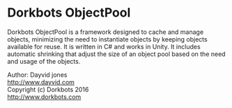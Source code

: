Dorkbots ObjectPool
=================

Dorkbots ObjectPool is a framework designed to cache and manage objects, minimizing the need to instantiate objects by keeping objects available for reuse. It is written in C# and works in Unity. It includes automatic shrinking that adjust the size of an object pool based on the need and usage of the objects.

Author: Dayvid jones<br>
http://www.dayvid.com<br>
Copyright (c) Dorkbots 2016<br>
http://www.dorkbots.com